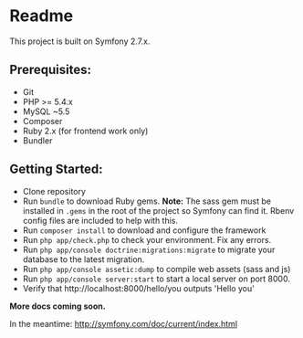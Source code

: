 # Readme

This project is built on Symfony 2.7.x.

## Prerequisites:

- Git
- PHP >= 5.4.x
- MySQL ~5.5
- Composer
- Ruby 2.x (for frontend work only)
- Bundler

## Getting Started:

- Clone repository
- Run `bundle` to download Ruby gems.  **Note:** The sass gem must be installed in `.gems` in the root of the project so Symfony can find it. Rbenv config files are included to help with this.
- Run `composer install` to download and configure the framework
- Run `php app/check.php` to check your environment. Fix any errors.
- Run `php app/console doctrine:migrations:migrate` to migrate your database to the latest migration.
- Run `php app/console assetic:dump` to compile web assets (sass and js)
- Run `php app/console server:start` to start a local server on port 8000.
- Verify that http://localhost:8000/hello/you outputs 'Hello you'

**More docs coming soon.**

In the meantime: http://symfony.com/doc/current/index.html